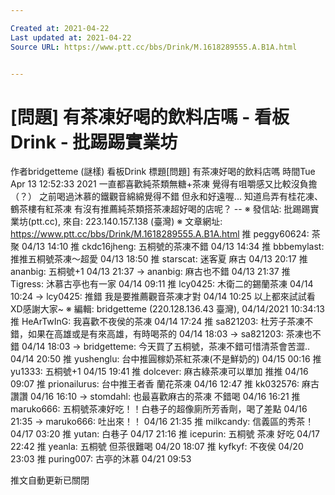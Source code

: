 ```yaml
---

Created at: 2021-04-22
Last updated at: 2021-04-22
Source URL: https://www.ptt.cc/bbs/Drink/M.1618289555.A.B1A.html


---
```


# [問題] 有茶凍好喝的飲料店嗎 - 看板 Drink - 批踢踢實業坊


作者bridgetteme (謎樣)
看板Drink
標題\[問題\] 有茶凍好喝的飲料店嗎
時間Tue Apr 13 12:52:33 2021
一直都喜歡純茶類無糖+茶凍 覺得有咀嚼感又比較沒負擔（？） 之前喝過沐慕的鐵觀音綿綿覺得不錯 但永和好遠喔... 知道烏弄有桂花凍、鶴茶樓有紅茶凍 有沒有推薦純茶類搭茶凍超好喝的店呢？ -- ※ 發信站: 批踢踢實業坊(ptt.cc), 來自: 223.140.157.138 (臺灣) ※ 文章網址: <https://www.ptt.cc/bbs/Drink/M.1618289555.A.B1A.html>
推 peggy60624: 茶聚 04/13 14:10
推 ckdc16jheng: 五桐號的茶凍不錯 04/13 14:34
推 bbbemylast: 推推五桐號茶凍～超愛 04/13 18:50
推 starscat: 迷客夏 麻古 04/13 20:17
推 ananbig: 五桐號+1 04/13 21:37
→ ananbig: 麻古也不錯 04/13 21:37
推 Tigress: 沐慕古亭也有一家 04/14 09:11
推 lcy0425: 木衛二的錫蘭茶凍 04/14 10:24
→ lcy0425: 推錯 我是要推薦觀音茶凍才對 04/14 10:25
以上都來試試看XD感謝大家~ ※ 編輯: bridgetteme (220.128.136.43 臺灣), 04/14/2021 10:34:13
推 HeArTwInG: 我喜歡不夜侯的茶凍 04/14 17:24
推 sa821203: 杜芳子茶凍不錯，如果在高雄或是有來高雄，有時喝茶的 04/14 18:03
→ sa821203: 茶凍也不錯 04/14 18:03
→ bridgetteme: 今天買了五桐號，茶凍不錯可惜清茶會苦澀.. 04/14 20:50
推 yushenglu: 台中推圓稼奶茶紅茶凍(不是鮮奶的) 04/15 00:16
推 yu1333: 五桐號+1 04/15 19:41
推 dolcever: 麻古綠茶凍可以單加 推推 04/16 09:07
推 prionailurus: 台中推王者香 蘭花茶凍 04/16 12:47
推 kk032576: 麻古讚讚 04/16 16:10
→ stomdahl: 也最喜歡麻古的茶凍 不錯喝 04/16 16:21
推 maruko666: 五桐號茶凍好吃！！白巷子的超像廁所芳香劑，喝了差點 04/16 21:35
→ maruko666: 吐出來！！ 04/16 21:35
推 milkcandy: 信義區的秀茶！ 04/17 03:20
推 yutan: 白巷子 04/17 21:16
推 icepurin: 五桐號 茶凍 好吃 04/17 22:42
推 yeanla: 五桐號 但茶很難喝 04/20 18:07
推 kyfkyf: 不夜侯 04/20 23:03
推 puring007: 古亭的沐慕 04/21 09:53

推文自動更新已關閉

